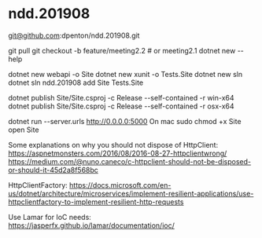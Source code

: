 # ndd.201908

git@github.com:dpenton/ndd.201908.git

git pull
git checkout -b feature/meeting2.2	# or meeting2.1
dotnet new --help

dotnet new webapi -o Site
dotnet new xunit -o Tests.Site
dotnet new sln
dotnet sln ndd.201908 add Site Tests.Site


dotnet publish Site/Site.csproj -c Release --self-contained -r win-x64
dotnet publish Site/Site.csproj -c Release --self-contained -r osx-x64

dotnet run --server.urls http://0.0.0.0:5000
On mac
	sudo chmod +x Site
	open Site

Some explanations on why you should not dispose of HttpClient:
https://aspnetmonsters.com/2016/08/2016-08-27-httpclientwrong/
https://medium.com/@nuno.caneco/c-httpclient-should-not-be-disposed-or-should-it-45d2a8f568bc

HttpClientFactory:
https://docs.microsoft.com/en-us/dotnet/architecture/microservices/implement-resilient-applications/use-httpclientfactory-to-implement-resilient-http-requests

Use Lamar for IoC needs:
https://jasperfx.github.io/lamar/documentation/ioc/
